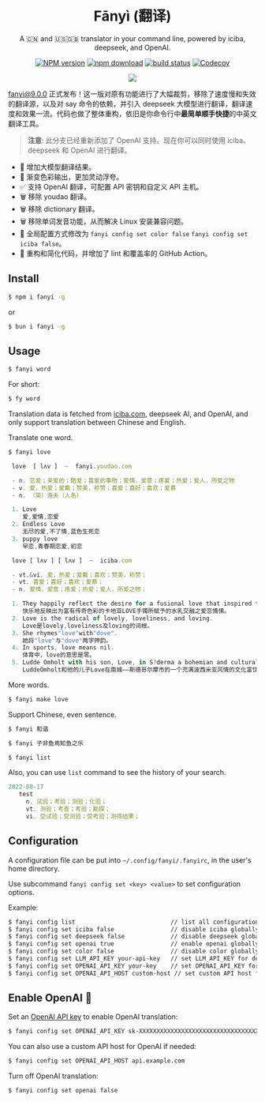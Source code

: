 <div align="center">

# Fānyì (翻译)

A 🇨🇳 and 🇺🇸🇬🇧 translator in your command line, powered by iciba, deepseek, and OpenAI.

[![NPM version][npm-image]][npm-url]
[![npm download][download-image]][download-url]
[![build status][github-actions-image]][github-actions-url]
[![Codecov][codecov-image]][codecov-url]

[npm-image]: http://img.shields.io/npm/v/fanyi.svg?style=flat-square
[npm-url]: http://npmjs.org/package/fanyi
[github-actions-image]: https://github.com/afc163/fanyi/actions/workflows/test.yml/badge.svg
[github-actions-url]: https://github.com/afc163/fanyi/actions/workflows/test.yml
[codecov-image]: https://img.shields.io/codecov/c/github/afc163/fanyi/main.svg?style=flat-square
[codecov-url]: https://app.codecov.io/gh/afc163/fanyi
[download-image]: https://img.shields.io/npm/dm/fanyi.svg?style=flat-square
[download-url]: https://npmjs.org/package/fanyi

![](https://github.com/user-attachments/assets/edf0d6f7-a3d1-496d-9422-71522198d61c)

</div>

[fanyi@9.0.0](https://github.com/afc163/fanyi/releases/tag/v9.0.0) 正式发布！这一版对原有功能进行了大幅裁剪，移除了速度慢和失效的翻译源，以及对 say 命令的依赖，并引入 deepseek 大模型进行翻译，翻译速度和效果一流。代码也做了整体重构，依旧是你命令行中**最简单顺手快捷**的中英文翻译工具。

> **注意**: 此分支已经重新添加了 OpenAI 支持。现在你可以同时使用 iciba、deepseek 和 OpenAI 进行翻译。

- 🐑 增加大模型翻译结果。
- 🌈 渐变色彩输出，更加灵动浮夸。
- ✅ 支持 OpenAI 翻译，可配置 API 密钥和自定义 API 主机。
- 🗑️ 移除 youdao 翻译。
- 🗑️ 移除 dictionary 翻译。
- 🗑️ 移除单词发音功能，从而解决 Linux 安装兼容问题。
- 🚀 全局配置方式修改为 `fanyi config set color false` `fanyi config set iciba false`。
- 💄 重构和简化代码，并增加了 lint 和覆盖率的 GitHub Action。

## Install

```bash
$ npm i fanyi -g
```

or

```bash
$ bun i fanyi -g
```

## Usage

```bash
$ fanyi word
```

For short:

```bash
$ fy word
```

Translation data is fetched from [iciba.com](https://iciba.com), deepseek AI, and OpenAI, and only support translation between Chinese and English.

Translate one word.

```bash
$ fanyi love
```

```js
 love  [ lʌv ]  ~  fanyi.youdao.com

 - n. 恋爱；亲爱的；酷爱；喜爱的事物；爱情，爱意；疼爱；热爱；爱人，所爱之物
 - v. 爱，热爱；爱戴；赞美，称赞；喜爱；喜好；喜欢；爱慕
 - n. （英）洛夫（人名）

 1. Love
    爱,爱情,恋爱
 2. Endless Love
    无尽的爱,不了情,蓝色生死恋
 3. puppy love
    早恋,青春期恋爱,初恋

 love [ lʌv ] [ lʌv ]  ~  iciba.com

 - vt.&vi. 爱，热爱；爱戴；喜欢；赞美，称赞；
 - vt. 喜爱；喜好；喜欢；爱慕；
 - n. 爱情，爱意；疼爱；热爱；爱人，所爱之物；

 1. They happily reflect the desire for a fusional love that inspired the legendary LOVE bracelet Cartier.
    快乐地反映出为富有传奇色彩的卡地亚LOVE手镯所赋予的水乳交融之爱恋情愫。
 2. Love is the radical of lovely, loveliness, and loving.
    Love是lovely,loveliness及loving的词根。
 3. She rhymes"love"with"dove".
    她将"love"与"dove"两字押韵。
 4. In sports, love means nil.
    体育中，love的意思是零。
 5. Ludde Omholt with his son, Love, in S?derma a bohemian and culturally rich district in Stockholm.
    LuddeOmholt和他的儿子Love在南城——斯德哥尔摩市的一个充满波西米亚风情的文化富饶区散步。
```

More words.

```bash
$ fanyi make love
```

Support Chinese, even sentence.

```bash
$ fanyi 和谐
```

```bash
$ fanyi 子非鱼焉知鱼之乐
```

```bash
$ fanyi list
```

Also, you can use `list` command to see the history of your search.

```js
2022-08-17
   test
     n. 试验；考验；测验；化验；
     vt. 测验；考查；考验；勘探；
     vi. 受试验；受测验；受考验；测得结果；
```

## Configuration

A configuration file can be put into `~/.config/fanyi/.fanyirc`, in the user's home directory.

Use subcommand `fanyi config set <key> <value>` to set configuration options.

Example:

```bash
$ fanyi config list                           // list all configuration options
$ fanyi config set iciba false                // disable iciba globally
$ fanyi config set deepseek false             // disable deepseek globally
$ fanyi config set openai true                // enable openai globally
$ fanyi config set color false                // disable color globally
$ fanyi config set LLM_API_KEY your-api-key   // set LLM_API_KEY for deepseek
$ fanyi config set OPENAI_API_KEY your-key    // set OPENAI_API_KEY for OpenAI
$ fanyi config set OPENAI_API_HOST custom-host // set custom API host for OpenAI
```

## Enable OpenAI 🚀

Set an [OpenAI API key](https://platform.openai.com/overview) to enable OpenAI translation:

```bash
$ fanyi config set OPENAI_API_KEY sk-XXXXXXXXXXXXXXXXXXXXXXXXXXXXXXXXXXXXXXXX
```

You can also use a custom API host for OpenAI if needed:

```bash
$ fanyi config set OPENAI_API_HOST api.example.com
```

Turn off OpenAI translation:

```bash
$ fanyi config set openai false
```
